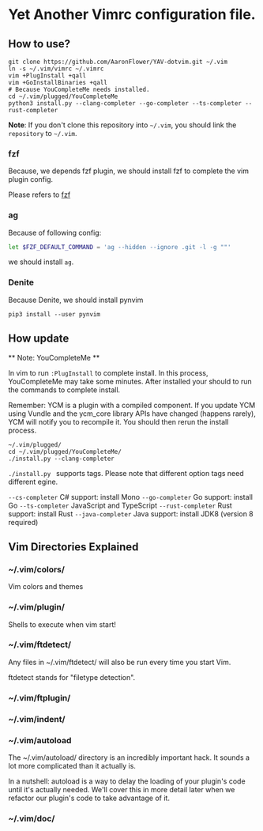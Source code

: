 # Yet Another Vimrc configuration file.

## How to use?

```
git clone https://github.com/AaronFlower/YAV-dotvim.git ~/.vim
ln -s ~/.vim/vimrc ~/.vimrc
vim +PlugInstall +qall
vim +GoInstallBinaries +qall
# Because YouCompleteMe needs installed.
cd ~/.vim/plugged/YouCompleteMe
python3 install.py --clang-completer --go-completer --ts-completer --rust-completer
```

**Note**: If you don't clone this repository into `~/.vim`, you should link the `repository` to `~/.vim`.

### fzf
Because, we depends fzf plugin, we should install fzf to complete the vim plugin config.

Please refers to [fzf](https://github.com/junegunn/fzf)

### ag
Because of following config:

```bash
let $FZF_DEFAULT_COMMAND = 'ag --hidden --ignore .git -l -g ""'
```

we should install `ag`.

### Denite

Because Denite, we should install pynvim
```
pip3 install --user pynvim
```

## How update

** Note: YouCompleteMe  **

In vim to run `:PlugInstall` to complete install. In this process, YouCompleteMe may take some minutes.
After installed your should to run the commands to complete install.

Remember: YCM is a plugin with a compiled component. If you update YCM using Vundle and the ycm_core library APIs have changed (happens rarely), YCM will notify you to recompile it. You should then rerun the install process.

```
~/.vim/plugged/
cd ~/.vim/plugged/YouCompleteMe/
./install.py --clang-completer
```
`./install.py ` supports tags. Please note that different option tags need different egine.

`--cs-completer` 	C# support: install Mono
`--go-completer` 	Go support: install Go
`--ts-completer` 	JavaScript and TypeScript
`--rust-completer`	Rust support: install Rust
`--java-completer`	Java support: install JDK8 (version 8 required)

## Vim Directories Explained

### ~/.vim/colors/

Vim colors and themes

### ~/.vim/plugin/
Shells to execute when vim start!

### ~/.vim/ftdetect/

Any files in ~/.vim/ftdetect/ will also be run every time you start Vim.

ftdetect stands for "filetype detection".

### ~/.vim/ftplugin/


### ~/.vim/indent/

### ~/.vim/autoload
The ~/.vim/autoload/ directory is an incredibly important hack. It sounds
a lot more complicated than it actually is.

In a nutshell: autoload is a way to delay the loading of your plugin's code
until it's actually needed. We'll cover this in more detail later when we
refactor our plugin's code to take advantage of it.

### ~/.vim/doc/
